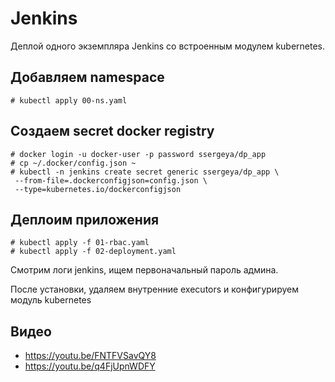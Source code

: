 # Jenkins

Деплой одного экземпляра Jenkins со встроенным модулем
kubernetes.


## Добавляем namespace

    # kubectl apply 00-ns.yaml

## Создаем secret docker registry

    # docker login -u docker-user -p password ssergeya/dp_app
    # cp ~/.docker/config.json ~
    # kubectl -n jenkins create secret generic ssergeya/dp_app \
     --from-file=.dockerconfigjson=config.json \
     --type=kubernetes.io/dockerconfigjson

## Деплоим приложения

    # kubectl apply -f 01-rbac.yaml
    # kubectl apply -f 02-deployment.yaml

Смотрим логи jenkins, ищем первоначальный пароль админа.

После установки, удаляем внутренние executors и конфигурируем модуль kubernetes

## Видео

* https://youtu.be/FNTFVSavQY8
* https://youtu.be/q4FjUpnWDFY


